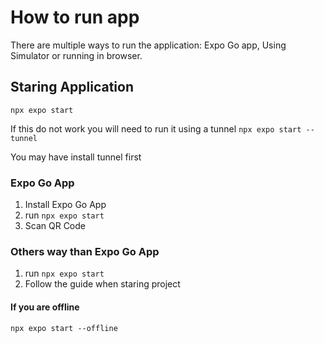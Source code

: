 # How to run app
There are multiple ways to run the application: Expo Go app, Using Simulator or running in browser.

## Staring Application
`npx expo start`

If this do not work you will need to run it using a tunnel
`npx expo start --tunnel`

You may have install tunnel first

### Expo Go App
1. Install Expo Go App
2. run `npx expo start`
3. Scan QR Code

### Others way than Expo Go App
1. run `npx expo start`
2. Follow the guide when staring project


#### If you are offline 
`npx expo start --offline`